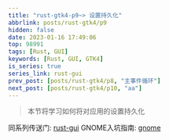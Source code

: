 ```yaml
---
title: "rust-gtk4-p9~> 设置持久化"
abbrlink: posts/rust-gtk4/p9
hidden: false
date: 2023-01-16 17:49:06
top: 98991
tags: [Rust, GUI]
keywords: [Rust, GUI, GTK4]
is_series: true
series_link: rust-gui
prev_post: [posts/rust-gtk4/p8, "主事件循环"]
next_post: [posts/rust-gtk4/p10, "aa"]
---
```

> 本节将学习如何将对应用的设置持久化  
<!-- more -->

同系列传送门: [rust-gui](/categories/rust-gui)
GNOME入坑指南: [gnome](/posts/desktop-beautify/gnome)
